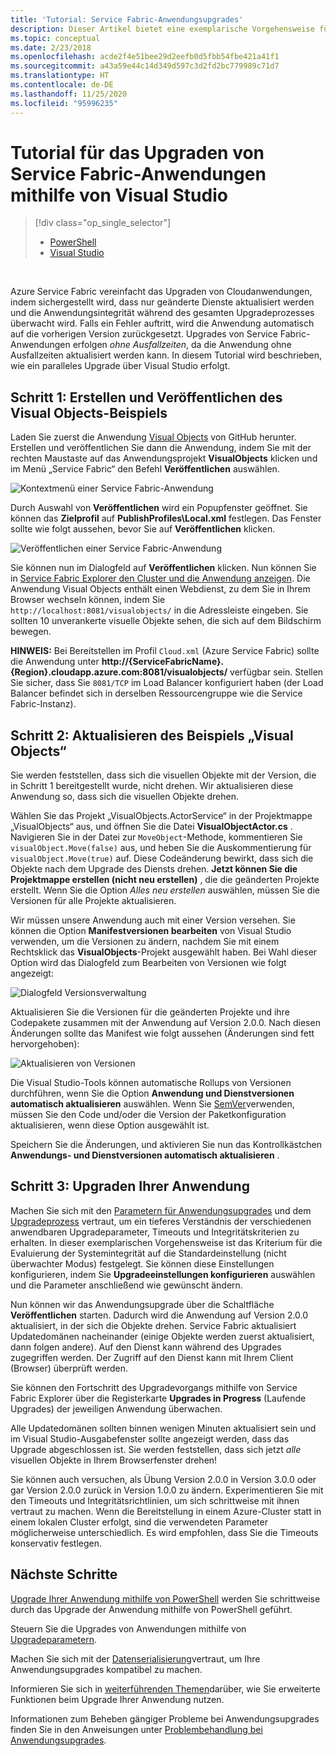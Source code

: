 ```yaml
---
title: 'Tutorial: Service Fabric-Anwendungsupgrades'
description: Dieser Artikel bietet eine exemplarische Vorgehensweise für das Bereitstellen einer Service Fabric-Anwendung, das Ändern des Codes und das Einführen eines Upgrades mithilfe von Visual Studio.
ms.topic: conceptual
ms.date: 2/23/2018
ms.openlocfilehash: acde2f4e51bee29d2eefb0d5fbb54fbe421a41f1
ms.sourcegitcommit: a43a59e44c14d349d597c3d2fd2bc779989c71d7
ms.translationtype: HT
ms.contentlocale: de-DE
ms.lasthandoff: 11/25/2020
ms.locfileid: "95996235"
---
```

# <a name="service-fabric-application-upgrade-tutorial-using-visual-studio"></a>Tutorial für das Upgraden von Service Fabric-Anwendungen mithilfe von Visual Studio
> [!div class="op_single_selector"]
> * [PowerShell](service-fabric-application-upgrade-tutorial-powershell.md)
> * [Visual Studio](service-fabric-application-upgrade-tutorial.md)
> 
> 

<br/>

Azure Service Fabric vereinfacht das Upgraden von Cloudanwendungen, indem sichergestellt wird, dass nur geänderte Dienste aktualisiert werden und die Anwendungsintegrität während des gesamten Upgradeprozesses überwacht wird. Falls ein Fehler auftritt, wird die Anwendung automatisch auf die vorherigen Version zurückgesetzt. Upgrades von Service Fabric-Anwendungen erfolgen *ohne Ausfallzeiten*, da die Anwendung ohne Ausfallzeiten aktualisiert werden kann. In diesem Tutorial wird beschrieben, wie ein paralleles Upgrade über Visual Studio erfolgt.

## <a name="step-1-build-and-publish-the-visual-objects-sample"></a>Schritt 1: Erstellen und Veröffentlichen des Visual Objects-Beispiels
Laden Sie zuerst die Anwendung [Visual Objects](https://github.com/Azure-Samples/service-fabric-dotnet-getting-started/tree/classic/Actors/VisualObjects) von GitHub herunter. Erstellen und veröffentlichen Sie dann die Anwendung, indem Sie mit der rechten Maustaste auf das Anwendungsprojekt **VisualObjects** klicken und im Menü „Service Fabric“ den Befehl **Veröffentlichen** auswählen.

![Kontextmenü einer Service Fabric-Anwendung][image1]

Durch Auswahl von **Veröffentlichen** wird ein Popupfenster geöffnet. Sie können das **Zielprofil** auf **PublishProfiles\Local.xml** festlegen. Das Fenster sollte wie folgt aussehen, bevor Sie auf **Veröffentlichen** klicken.

![Veröffentlichen einer Service Fabric-Anwendung][image2]

Sie können nun im Dialogfeld auf **Veröffentlichen** klicken. Nun können Sie in [Service Fabric Explorer den Cluster und die Anwendung anzeigen](service-fabric-visualizing-your-cluster.md). Die Anwendung Visual Objects enthält einen Webdienst, zu dem Sie in Ihrem Browser wechseln können, indem Sie `http://localhost:8081/visualobjects/` in die Adressleiste eingeben.  Sie sollten 10 unverankerte visuelle Objekte sehen, die sich auf dem Bildschirm bewegen.

**HINWEIS:** Bei Bereitstellen im Profil `Cloud.xml` (Azure Service Fabric) sollte die Anwendung unter **http://{ServiceFabricName}.{Region}.cloudapp.azure.com:8081/visualobjects/** verfügbar sein. Stellen Sie sicher, dass Sie `8081/TCP` im Load Balancer konfiguriert haben (der Load Balancer befindet sich in derselben Ressourcengruppe wie die Service Fabric-Instanz).

## <a name="step-2-update-the-visual-objects-sample"></a>Schritt 2: Aktualisieren des Beispiels „Visual Objects“
Sie werden feststellen, dass sich die visuellen Objekte mit der Version, die in Schritt 1 bereitgestellt wurde, nicht drehen. Wir aktualisieren diese Anwendung so, dass sich die visuellen Objekte drehen.

Wählen Sie das Projekt „VisualObjects.ActorService“ in der Projektmappe „VisualObjects“ aus, und öffnen Sie die Datei **VisualObjectActor.cs** . Navigieren Sie in der Datei zur `MoveObject`-Methode, kommentieren Sie `visualObject.Move(false)` aus, und heben Sie die Auskommentierung für `visualObject.Move(true)` auf. Diese Codeänderung bewirkt, dass sich die Objekte nach dem Upgrade des Diensts drehen.  **Jetzt können Sie die Projektmappe erstellen (nicht neu erstellen)** , die die geänderten Projekte erstellt. Wenn Sie die Option *Alles neu erstellen* auswählen, müssen Sie die Versionen für alle Projekte aktualisieren.

Wir müssen unsere Anwendung auch mit einer Version versehen. Sie können die Option **Manifestversionen bearbeiten** von Visual Studio verwenden, um die Versionen zu ändern, nachdem Sie mit einem Rechtsklick das **VisualObjects**-Projekt ausgewählt haben. Bei Wahl dieser Option wird das Dialogfeld zum Bearbeiten von Versionen wie folgt angezeigt:

![Dialogfeld Versionsverwaltung][image3]

Aktualisieren Sie die Versionen für die geänderten Projekte und ihre Codepakete zusammen mit der Anwendung auf Version 2.0.0. Nach diesen Änderungen sollte das Manifest wie folgt aussehen (Änderungen sind fett hervorgehoben):

![Aktualisieren von Versionen][image4]

Die Visual Studio-Tools können automatische Rollups von Versionen durchführen, wenn Sie die Option **Anwendung und Dienstversionen automatisch aktualisieren** auswählen. Wenn Sie [SemVer](http://www.semver.org)verwenden, müssen Sie den Code und/oder die Version der Paketkonfiguration aktualisieren, wenn diese Option ausgewählt ist.

Speichern Sie die Änderungen, und aktivieren Sie nun das Kontrollkästchen **Anwendungs- und Dienstversionen automatisch aktualisieren** .

## <a name="step-3--upgrade-your-application"></a>Schritt 3:  Upgraden Ihrer Anwendung
Machen Sie sich mit den [Parametern für Anwendungsupgrades](service-fabric-application-upgrade-parameters.md) und dem [Upgradeprozess](service-fabric-application-upgrade.md) vertraut, um ein tieferes Verständnis der verschiedenen anwendbaren Upgradeparameter, Timeouts und Integritätskriterien zu erhalten. In dieser exemplarischen Vorgehensweise ist das Kriterium für die Evaluierung der Systemintegrität auf die Standardeinstellung (nicht überwachter Modus) festgelegt. Sie können diese Einstellungen konfigurieren, indem Sie **Upgradeeinstellungen konfigurieren** auswählen und die Parameter anschließend wie gewünscht ändern.

Nun können wir das Anwendungsupgrade über die Schaltfläche **Veröffentlichen** starten. Dadurch wird die Anwendung auf Version 2.0.0 aktualisiert, in der sich die Objekte drehen. Service Fabric aktualisiert Updatedomänen nacheinander (einige Objekte werden zuerst aktualisiert, dann folgen andere). Auf den Dienst kann während des Upgrades zugegriffen werden. Der Zugriff auf den Dienst kann mit Ihrem Client (Browser) überprüft werden.  

Sie können den Fortschritt des Upgradevorgangs mithilfe von Service Fabric Explorer über die Registerkarte **Upgrades in Progress** (Laufende Upgrades) der jeweiligen Anwendung überwachen.

Alle Updatedomänen sollten binnen wenigen Minuten aktualisiert sein und im Visual Studio-Ausgabefenster sollte angezeigt werden, dass das Upgrade abgeschlossen ist. Sie werden feststellen, dass sich jetzt *alle* visuellen Objekte in Ihrem Browserfenster drehen!

Sie können auch versuchen, als Übung Version 2.0.0 in Version 3.0.0 oder gar Version 2.0.0 zurück in Version 1.0.0 zu ändern. Experimentieren Sie mit den Timeouts und Integritätsrichtlinien, um sich schrittweise mit ihnen vertraut zu machen. Wenn die Bereitstellung in einem Azure-Cluster statt in einem lokalen Cluster erfolgt, sind die verwendeten Parameter möglicherweise unterschiedlich. Es wird empfohlen, dass Sie die Timeouts konservativ festlegen.

## <a name="next-steps"></a>Nächste Schritte
[Upgrade Ihrer Anwendung mithilfe von PowerShell](service-fabric-application-upgrade-tutorial-powershell.md) werden Sie schrittweise durch das Upgrade der Anwendung mithilfe von PowerShell geführt.

Steuern Sie die Upgrades von Anwendungen mithilfe von [Upgradeparametern](service-fabric-application-upgrade-parameters.md).

Machen Sie sich mit der [Datenserialisierung](service-fabric-application-upgrade-data-serialization.md)vertraut, um Ihre Anwendungsupgrades kompatibel zu machen.

Informieren Sie sich in [weiterführenden Themen](service-fabric-application-upgrade-advanced.md)darüber, wie Sie erweiterte Funktionen beim Upgrade Ihrer Anwendung nutzen.

Informationen zum Beheben gängiger Probleme bei Anwendungsupgrades finden Sie in den Anweisungen unter [Problembehandlung bei Anwendungsupgrades](service-fabric-application-upgrade-troubleshooting.md).

[image1]: media/service-fabric-application-upgrade-tutorial/upgrade7.png
[image2]: media/service-fabric-application-upgrade-tutorial/upgrade1.png
[image3]: media/service-fabric-application-upgrade-tutorial/upgrade5.png
[image4]: media/service-fabric-application-upgrade-tutorial/upgrade6.png
